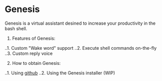 # Genesis

Genesis is a virtual assistant desined to increase your productivity in the bash shell.

1. Features of Genesis:

..1. Custom "Wake word" support
..2. Execute shell commands on-the-fly
..3. Custom reply voice

2. How to obtain Genesis:

..1. Using [github](https://github.com/CodeLongAndProsper90/Genesis)
..2. Using the Genesis installer (WIP)
